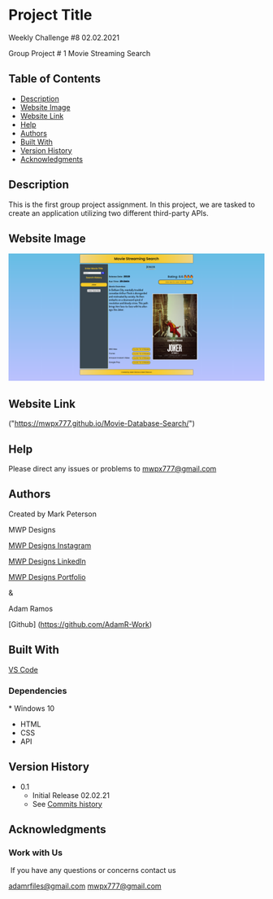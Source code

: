 # Project Title

Weekly Challenge #8 02.02.2021

Group Project # 1
Movie Streaming Search


## Table of Contents
- [Description](#description)
- [Website Image](#website-image)
- [Website Link](#website-link)
- [Help](#Help)
- [Authors](#Authors)
- [Built With](#Built-With)
- [Version History](#Version-History)
- [Acknowledgments](#Acknowledgments)

## Description

This is the first group project assignment.  In this project, we are tasked to create an application utilizing two different third-party APIs. 


## Website Image
<img src="Movie-Streaming-Search.png">

## Website Link

("https://mwpx777.github.io/Movie-Database-Search/")

## Help

Please direct any issues or problems to mwpx777@gmail.com

## Authors

 Created by Mark Peterson

 MWP Designs

 [MWP Designs Instagram](https://instagram.com/mwp_designs)
 
 [MWP Designs LinkedIn](https://www.linkedin.com/in/mwpdesigns/)
 
 [MWP Designs Portfolio](https://mwpdigitaldesign.wixsite.com/portfolio)

 & 
 
 Adam Ramos  
 
 [Github] (https://github.com/AdamR-Work)

## Built With

  [VS Code](https://code.visualstudio.com/)
	
### Dependencies
​* Windows 10
* HTML
* CSS
* API

## Version History

* 0.1
    * Initial Release 02.02.21
    * See [Commits history](https://github.com/mwpx777/Movie-Database-Search/branches/all)

## Acknowledgments

### Work with Us
​
If you have any questions or concerns contact us 

adamrfiles@gmail.com
mwpx777@gmail.com
